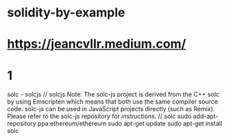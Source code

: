 # solidity-by-example

# https://jeancvllr.medium.com/

# 1
solc - solcjs
// solcjs
Note: The solc-js project is derived from the C++ solc by using Emscripten which means that both use the same compiler source code. solc-js can be used in JavaScript projects directly (such as Remix). Please refer to the solc-js repository for instructions.
// solc
sudo add-apt-repository ppa:ethereum/ethereum
sudo apt-get update
sudo apt-get install solc

